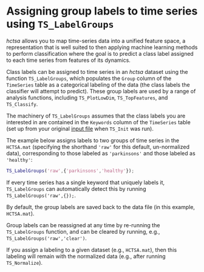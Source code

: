 # Assigning group labels to time series using `TS_LabelGroups`
<!--{#sec:grouping_variables}-->

_hctsa_ allows you to map time-series data into a unified feature space, a representation that is well suited to then applying machine learning methods to perform classification where the goal is to predict a class label assigned to each time series from features of its dynamics.

Class labels can be assigned to time series in an _hctsa_ dataset using the function `TS_LabelGroups`, which populates the `Group` column of the `TimeSeries` table as a categorical labeling of the data (the class labels the classifier will attempt to predict).
These group labels are used by a range of analysis functions, including `TS_PlotLowDim`, `TS_TopFeatures`, and `TS_Classify`.

The machinery of `TS_LabelGroups` assumes that the class labels you are interested in are contained in the `Keywords` column of the `TimeSeries` table (set up from your original [input file](input_files.md) when `TS_Init` was run).

The example below assigns labels to two groups of time series in the `HCTSA.mat` (specifying the shorthand `'raw'` for this default, un-normalized data), corresponding to those labeled as `'parkinsons'` and those labeled as `'healthy'`:

```matlab
TS_LabelGroups('raw',{'parkinsons','healthy'});
```

If every time series has a single keyword that uniquely labels it, `TS_LabelGroups` can automatically detect this by running `TS_LabelGroups('raw',{});`.

By default, the group labels are saved back to the data file (in this example, `HCTSA.mat`).

Group labels can be reassigned at any time by re-running the `TS_LabelGroups` function, and can be cleared by running, e.g., `TS_LabelGroups('raw','clear')`.

If you assign a labeling to a given dataset (e.g., `HCTSA.mat`), then this labeling will remain with the normalized data (e.g., after running `TS_Normalize`).
